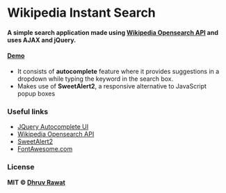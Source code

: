 # Wikipedia Instant Search

#### A simple search application made using [Wikipedia Opensearch API](https://www.mediawiki.org/wiki/API:Opensearch) and uses **AJAX** and **jQuery**.

#### [Demo](https://thedhruvrawat.github.io/WikiSearch/)

- It consists of **autocomplete** feature where it provides suggestions in a dropdown while typing the keyword in the search box.
- Makes use of **SweetAlert2**, a responsive alternative to JavaScript popup boxes


### Useful links

- [JQuery Autocomplete UI](http://jqueryui.com/autocomplete/)
- [Wikipedia Opensearch API](https://www.mediawiki.org/wiki/API:Opensearch)
- [SweetAlert2](https://sweetalert2.github.io/)
- [FontAwesome.com](https://fontawesome.com/)

### License

**MIT &copy; [Dhruv Rawat](https://github.com/thedhruvrawat/WikiSearch/blob/master/LICENSE)**
